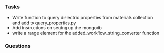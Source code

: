 ### Tasks
- Write function to query dielectric properties from materials collection and add to query_properties.py
- Add instructions on setting up the mongodb
- write a range element for the added_workflow_string_converter function

### Questions